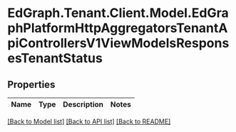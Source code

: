 # EdGraph.Tenant.Client.Model.EdGraphPlatformHttpAggregatorsTenantApiControllersV1ViewModelsResponsesTenantStatus

## Properties

Name | Type | Description | Notes
------------ | ------------- | ------------- | -------------

[[Back to Model list]](../README.md#documentation-for-models) [[Back to API list]](../README.md#documentation-for-api-endpoints) [[Back to README]](../README.md)


